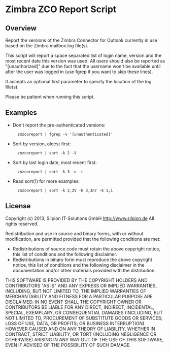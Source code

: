 Zimbra ZCO Report Script
========================

Overview
--------

Report the versions of the Zimbra Connector for Outlook currently in use
based on the Zimbra mailbox.log file(s).

This script will report a space separated list of login name, version
and the most recent date this version was used.  All users should also
be reported as "[unauthorized]" due to the fact that the username won't
be available until after the user was logged in (use fgrep if you want
to skip these lines).

It accepts an optional first parameter to specify the location of the
log file(s).

Please be patient when running this script.


Examples
--------

* Don't report the pre-authenticated versions:

        zmzcoreport | fgrep -v '[unauthenticated]'

* Sort by version, oldest first:

        zmzcoreport | sort -k 2 -V 

* Sort by last login date, most recent first:

        zmzcoreport | sort -k 3 -n -r

* Read sort(1) for more examples:

        zmzcoreport | sort -k 2,2V -k 3,3nr -k 1,1


License
-------

Copyright (c) 2013, Silpion IT-Solutions GmbH <http://www.silpion.de>
All rights reserved.

Redistribution and use in source and binary forms, with or without
modification, are permitted provided that the following conditions are met: 

* Redistributions of source code must retain the above copyright notice, this
  list of conditions and the following disclaimer. 
* Redistributions in binary form must reproduce the above copyright notice,
  this list of conditions and the following disclaimer in the documentation
  and/or other materials provided with the distribution. 

THIS SOFTWARE IS PROVIDED BY THE COPYRIGHT HOLDERS AND CONTRIBUTORS "AS IS" AND
ANY EXPRESS OR IMPLIED WARRANTIES, INCLUDING, BUT NOT LIMITED TO, THE IMPLIED
WARRANTIES OF MERCHANTABILITY AND FITNESS FOR A PARTICULAR PURPOSE ARE
DISCLAIMED. IN NO EVENT SHALL THE COPYRIGHT OWNER OR CONTRIBUTORS BE LIABLE FOR
ANY DIRECT, INDIRECT, INCIDENTAL, SPECIAL, EXEMPLARY, OR CONSEQUENTIAL DAMAGES
(INCLUDING, BUT NOT LIMITED TO, PROCUREMENT OF SUBSTITUTE GOODS OR SERVICES;
LOSS OF USE, DATA, OR PROFITS; OR BUSINESS INTERRUPTION) HOWEVER CAUSED AND
ON ANY THEORY OF LIABILITY, WHETHER IN CONTRACT, STRICT LIABILITY, OR TORT
(INCLUDING NEGLIGENCE OR OTHERWISE) ARISING IN ANY WAY OUT OF THE USE OF THIS
SOFTWARE, EVEN IF ADVISED OF THE POSSIBILITY OF SUCH DAMAGE.

